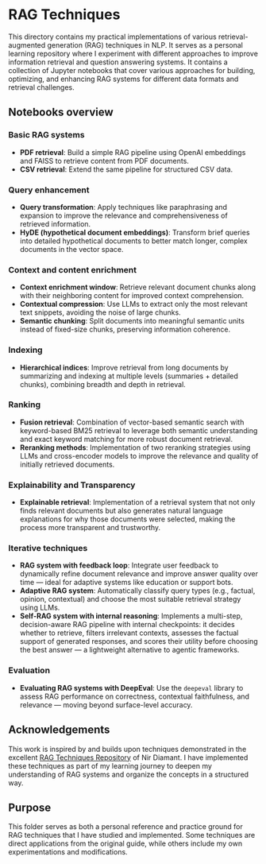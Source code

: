 # RAG Techniques

This directory contains my practical implementations of various retrieval-augmented generation (RAG) techniques in NLP. It serves as a personal learning repository where I experiment with different approaches to improve information retrieval and question answering systems. It contains a collection of Jupyter notebooks that cover various approaches for building, optimizing, and enhancing RAG systems for different data formats and retrieval challenges.


## Notebooks overview

### **Basic RAG systems**
- **PDF retrieval**: Build a simple RAG pipeline using OpenAI embeddings and FAISS to retrieve content from PDF documents.
- **CSV retrieval**: Extend the same pipeline for structured CSV data.

### **Query enhancement**
- **Query transformation**: Apply techniques like paraphrasing and expansion to improve the relevance and comprehensiveness of retrieved information.
- **HyDE (hypothetical document embeddings)**: Transform brief queries into detailed hypothetical documents to better match longer, complex documents in the vector space.

### **Context and content enrichment**
- **Context enrichment window**: Retrieve relevant document chunks along with their neighboring content for improved context comprehension.
- **Contextual compression**: Use LLMs to extract only the most relevant text snippets, avoiding the noise of large chunks.
- **Semantic chunking**: Split documents into meaningful semantic units instead of fixed-size chunks, preserving information coherence.

### **Indexing**
- **Hierarchical indices**: Improve retrieval from long documents by summarizing and indexing at multiple levels (summaries + detailed chunks), combining breadth and depth in retrieval.

### Ranking
- **Fusion retrieval**: Combination of vector-based semantic search with keyword-based BM25 retrieval to leverage both semantic understanding and exact keyword matching for more robust document retrieval.
- **Reranking methods**: Implementation of two reranking strategies using LLMs and cross-encoder models to improve the relevance and quality of initially retrieved documents.

### Explainability and Transparency
- **Explainable retrieval**: Implementation of a retrieval system that not only finds relevant documents but also generates natural language explanations for why those documents were selected, making the process more transparent and trustworthy.

### **Iterative techniques**
* **RAG system with feedback loop**: Integrate user feedback to dynamically refine document relevance and improve answer quality over time — ideal for adaptive systems like education or support bots.
* **Adaptive RAG system**: Automatically classify query types (e.g., factual, opinion, contextual) and choose the most suitable retrieval strategy using LLMs.
* **Self-RAG system with internal reasoning**: Implements a multi-step, decision-aware RAG pipeline with internal checkpoints: it decides whether to retrieve, filters irrelevant contexts, assesses the factual support of generated responses, and scores their utility before choosing the best answer — a lightweight alternative to agentic frameworks.

### **Evaluation**
* **Evaluating RAG systems with DeepEval**: Use the `deepeval` library to assess RAG performance on correctness, contextual faithfulness, and relevance — moving beyond surface-level accuracy.


## Acknowledgements
This work is inspired by and builds upon techniques demonstrated in the excellent [RAG Techniques Repository](https://github.com/NirDiamant/RAG_Techniques) of Nir Diamant. I have implemented these techniques as part of my learning journey to deepen my understanding of RAG systems and organize the concepts in a structured way.

## Purpose
This folder serves as both a personal reference and practice ground for RAG techniques that I have studied and implemented. Some techniques are direct applications from the original guide, while others include my own experimentations and modifications.